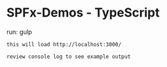 # SPFx-Demos - TypeScript

run: gulp

	this will load http://localhost:3000/
	
	review console log to see example output
